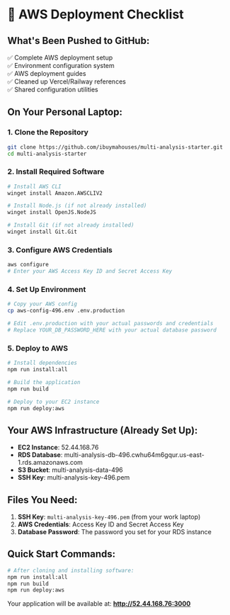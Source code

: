 # 🚀 AWS Deployment Checklist

## What's Been Pushed to GitHub:
✅ Complete AWS deployment setup  
✅ Environment configuration system  
✅ AWS deployment guides  
✅ Cleaned up Vercel/Railway references  
✅ Shared configuration utilities  

## On Your Personal Laptop:

### 1. Clone the Repository
```bash
git clone https://github.com/ibuymahouses/multi-analysis-starter.git
cd multi-analysis-starter
```

### 2. Install Required Software
```bash
# Install AWS CLI
winget install Amazon.AWSCLIV2

# Install Node.js (if not already installed)
winget install OpenJS.NodeJS

# Install Git (if not already installed)
winget install Git.Git
```

### 3. Configure AWS Credentials
```bash
aws configure
# Enter your AWS Access Key ID and Secret Access Key
```

### 4. Set Up Environment
```bash
# Copy your AWS config
cp aws-config-496.env .env.production

# Edit .env.production with your actual passwords and credentials
# Replace YOUR_DB_PASSWORD_HERE with your actual database password
```

### 5. Deploy to AWS
```bash
# Install dependencies
npm run install:all

# Build the application
npm run build

# Deploy to your EC2 instance
npm run deploy:aws
```

## Your AWS Infrastructure (Already Set Up):
- **EC2 Instance**: 52.44.168.76
- **RDS Database**: multi-analysis-db-496.cwhu64m6gqur.us-east-1.rds.amazonaws.com
- **S3 Bucket**: multi-analysis-data-496
- **SSH Key**: multi-analysis-key-496.pem

## Files You Need:
1. **SSH Key**: `multi-analysis-key-496.pem` (from your work laptop)
2. **AWS Credentials**: Access Key ID and Secret Access Key
3. **Database Password**: The password you set for your RDS instance

## Quick Start Commands:
```bash
# After cloning and installing software:
npm run install:all
npm run build
npm run deploy:aws
```

Your application will be available at: **http://52.44.168.76:3000**
